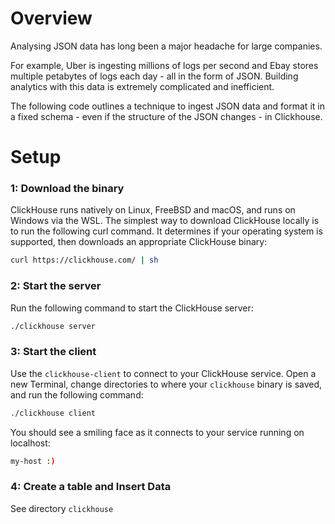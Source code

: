 # Overview
Analysing JSON data has long been a major headache for large companies.

For example, Uber is ingesting millions of logs per second and Ebay stores multiple petabytes of logs each day - all in the form of JSON. Building analytics with this data is extremely complicated and inefficient.

The following code outlines a technique to ingest JSON data and format it in a fixed schema - even if the structure of the JSON changes - in Clickhouse. 

# Setup 

### 1: Download the binary
ClickHouse runs natively on Linux, FreeBSD and macOS, and runs on Windows via the WSL. The simplest way to download ClickHouse locally is to run the following curl command. It determines if your operating system is supported, then downloads an appropriate ClickHouse binary:

```bash
curl https://clickhouse.com/ | sh
```

### 2: Start the server
Run the following command to start the ClickHouse server:

```bash
./clickhouse server
```

### 3: Start the client
Use the ```clickhouse-client``` to connect to your ClickHouse service. Open a new Terminal, change directories to where your ```clickhouse``` binary is saved, and run the following command:

```bash
./clickhouse client
```

You should see a smiling face as it connects to your service running on localhost:

```bash
my-host :)
```

### 4: Create a table and Insert Data

See directory ```clickhouse```